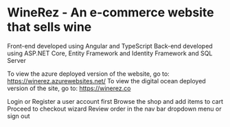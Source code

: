 # WineRez - An e-commerce website that sells wine

Front-end developed using Angular and TypeScript 
Back-end developed using ASP.NET Core, Entity Framework and Identity Framework
and SQL Server 

To view the azure deployed version of the website, go to: 
https://winerez.azurewebsites.net/
To view the digital ocean deployed version of the site, go to: 
https://winerez.co

Login or Register a user account first
Browse the shop and add items to cart
Proceed to checkout wizard
Review order in the nav bar dropdown menu or sign out


